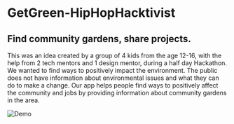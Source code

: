 # GetGreen-HipHopHacktivist
## Find community gardens, share projects.

This was an idea created by a group of 4 kids from the age 12-16, with the help from 2 tech mentors and 1 design mentor, during a half day Hackathon. We wanted to find ways to positively impact the environment. The public does not have information about environmental issues and what they can do to make a change. Our app helps people find ways to positively affect the community and jobs by providing information about community gardens in the area.

![Demo](https://media.giphy.com/media/3ohrykYLKJK7VdF9UA/giphy.gif)



